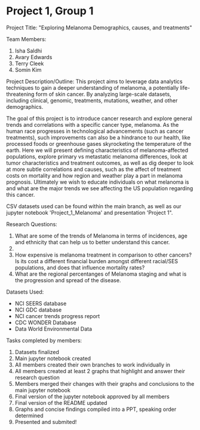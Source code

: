 # Project 1, Group 1

Project Title: "Exploring Melanoma Demographics, causes, and treatments"

Team Members:
1. Isha Saldhi
2. Avary Edwards
3. Terry Cleek
4. Somin Kim
     
Project Description/Outline:
This project aims to leverage data analytics techniques to gain a deeper understanding of melanoma, a potentially life-threatening form of skin cancer. By analyzing large-scale datasets, including clinical, genomic, treatments, mutations, weather, and other demographics.

The goal of this project is to introduce cancer research and explore general trends and correlations with a specific cancer type, melanoma. As the human race progresses in technological advancements (such as cancer treatments), such improvements can also be a hindrance to our health, like processed foods or greenhouse gases skyrocketing the temperature of the earth. Here we will present defining characteristics of melanoma-affected populations, explore primary vs metastatic melanoma differences, look at tumor characteristics and treatment outcomes, as well as dig deeper to look at more subtle correlations and causes, such as the affect of treatment costs on mortality and how region and weather play a part in melanoma prognosis. Ultimately we wish to educate individuals on what melanoma is and what are the major trends we see affecting the US population regarding this cancer. 

CSV datasets used can be found within the main branch, as well as our jupyter notebook 'Project_1_Melanoma' and presentation 'Project 1".

Research Questions:
1. What are some of the trends of Melanoma in terms of incidences, age and ethnicity that can help us to better understand this cancer.
2.
3. How expensive is melanoma treatment in comparison to other cancers? Is its cost a different financial burden amongst different racial/SES populations, and does that influence mortality rates?
4. What are the regional percentanges of Melanoma staging and what is the progression and spread of the disease.
 

Datasets Used:
* NCI SEERS database
* NCI GDC database
* NCI cancer trends progress report
* CDC WONDER Database
* Data World Environmental Data

Tasks completed by members:
1. Datasets finalized
2. Main jupyter notebook created
3. All members created their own branches to work individually in
4. All members created at least 2 graphs that highlight and answer their research question
5. Members merged their changes with their graphs and conclusions to the main jupyter notebook
6. Final version of the jupyter notebook approved by all members
7. Final version of the README updated
8. Graphs and concise findings compiled into a PPT, speaking order determined
9. Presented and submited!
